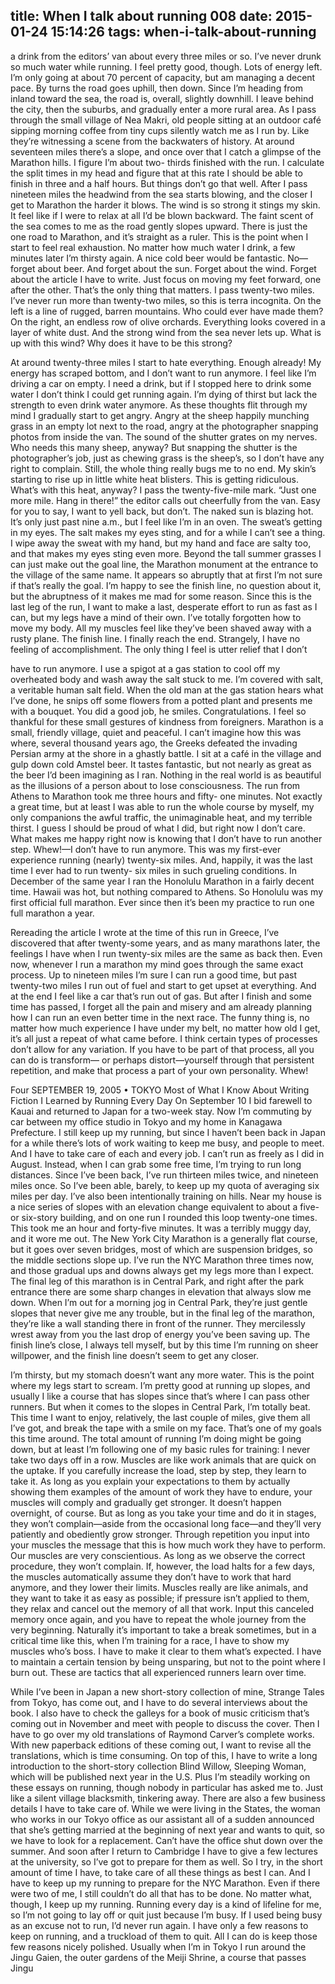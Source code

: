 title: When I talk about running 008
date: 2015-01-24 15:14:26
tags: when-i-talk-about-running
---

  a drink from the editors’ van about every three miles or so. I’ve never drunk so much water while running.  I feel pretty good, though. Lots of energy left. I’m only going at about 70 percent of capacity, but am managing a decent pace. By turns the road goes uphill, then down. Since I’m heading from inland toward the sea, the road is, overall, slightly downhill. I leave behind the city, then the suburbs, and gradually enter a more rural area. As I pass through the small village of Nea Makri, old people sitting at an outdoor café sipping morning coffee from tiny cups silently watch me as I run by. Like they’re witnessing a scene from the backwaters of history.  At around seventeen miles there’s a slope, and once over that I catch a glimpse of the Marathon hills. I figure I’m about two- thirds finished with the run. I calculate the split times in my head and figure that at this rate I should be able to finish in three and a half hours. But things don’t go that well. After I pass nineteen miles the headwind from the sea starts blowing, and the closer I get to Marathon the harder it blows. The wind is so strong it stings my skin. It feel like if I were to relax at all I’d be blown backward. The faint scent of the sea comes to me as the road gently slopes upward. There is just the one road to Marathon, and it’s straight as a ruler. This is the point when I start to feel real exhaustion. No matter how much water I drink, a few minutes later I’m thirsty again. A nice cold beer would be fantastic.  No—forget about beer. And forget about the sun. Forget about the wind. Forget about the article I have to write. Just focus on moving my feet forward, one after the other. That’s the only thing that matters.  I pass twenty-two miles. I’ve never run more than twenty-two miles, so this is terra incognita. On the left is a line of rugged, barren mountains. Who could ever have made them? On the right, an endless row of olive orchards. Everything looks covered in a layer of white dust. And the strong wind from the sea never lets up. What is up with this wind? Why does it have to be this strong?

  At around twenty-three miles I start to hate everything. Enough already! My energy has scraped bottom, and I don’t want to run anymore. I feel like I’m driving a car on empty. I need a drink, but if I stopped here to drink some water I don’t think I could get running again. I’m dying of thirst but lack the strength to even drink water anymore. As these thoughts flit through my mind I gradually start to get angry. Angry at the sheep happily munching grass in an empty lot next to the road, angry at the photographer snapping photos from inside the van. The sound of the shutter grates on my nerves. Who needs this many sheep, anyway? But snapping the shutter is the photographer’s job, just as chewing grass is the sheep’s, so I don’t have any right to complain. Still, the whole thing really bugs me to no end. My skin’s starting to rise up in little white heat blisters. This is getting ridiculous. What’s with this heat, anyway?  I pass the twenty-five-mile mark.  “Just one more mile. Hang in there!” the editor calls out cheerfully from the van. Easy for you to say, I want to yell back, but don’t. The naked sun is blazing hot. It’s only just past nine a.m., but I feel like I’m in an oven. The sweat’s getting in my eyes. The salt makes my eyes sting, and for a while I can’t see a thing. I wipe away the sweat with my hand, but my hand and face are salty too, and that makes my eyes sting even more.  Beyond the tall summer grasses I can just make out the goal line, the Marathon monument at the entrance to the village of the same name. It appears so abruptly that at first I’m not sure if that’s really the goal. I’m happy to see the finish line, no question about it, but the abruptness of it makes me mad for some reason. Since this is the last leg of the run, I want to make a last, desperate effort to run as fast as I can, but my legs have a mind of their own. I’ve totally forgotten how to move my body. All my muscles feel like they’ve been shaved away with a rusty plane.  The finish line.  I finally reach the end. Strangely, I have no feeling of accomplishment. The only thing I feel is utter relief that I don’t

  have to run anymore. I use a spigot at a gas station to cool off my overheated body and wash away the salt stuck to me. I’m covered with salt, a veritable human salt field. When the old man at the gas station hears what I’ve done, he snips off some flowers from a potted plant and presents me with a bouquet. You did a good job, he smiles. Congratulations. I feel so thankful for these small gestures of kindness from foreigners. Marathon is a small, friendly village, quiet and peaceful. I can’t imagine how this was where, several thousand years ago, the Greeks defeated the invading Persian army at the shore in a ghastly battle. I sit at a café in the village and gulp down cold Amstel beer. It tastes fantastic, but not nearly as great as the beer I’d been imagining as I ran. Nothing in the real world is as beautiful as the illusions of a person about to lose consciousness.  The run from Athens to Marathon took me three hours and fifty- one minutes. Not exactly a great time, but at least I was able to run the whole course by myself, my only companions the awful traffic, the unimaginable heat, and my terrible thirst. I guess I should be proud of what I did, but right now I don’t care. What makes me happy right now is knowing that I don’t have to run another step.  Whew!—I don’t have to run anymore.  This was my first-ever experience running (nearly) twenty-six miles. And, happily, it was the last time I ever had to run twenty- six miles in such grueling conditions. In December of the same year I ran the Honolulu Marathon in a fairly decent time. Hawaii was hot, but nothing compared to Athens. So Honolulu was my first official full marathon. Ever since then it’s been my practice to run one full marathon a year.

  Rereading the article I wrote at the time of this run in Greece, I’ve discovered that after twenty-some years, and as many marathons later, the feelings I have when I run twenty-six miles are the same as back then. Even now, whenever I run a marathon my mind goes through the same exact process. Up to nineteen miles I’m sure I can run a good time, but past twenty-two miles I run out of fuel and start to get upset at everything. And at the end I feel like a car that’s run out of gas. But after I finish and some time has passed, I forget all the pain and misery and am already planning how I can run an even better time in the next race. The funny thing is, no matter how much experience I have under my belt, no matter how old I get, it’s all just a repeat of what came before.  I think certain types of processes don’t allow for any variation. If you have to be part of that process, all you can do is transform— or perhaps distort—yourself through that persistent repetition, and make that process a part of your own personality.  Whew!

  Four  SEPTEMBER 19, 2005 • TOKYO  Most of What I Know About Writing Fiction I Learned by Running Every Day  On September 10 I bid farewell to Kauai and returned to Japan for a two-week stay. Now I’m commuting by car between my office studio in Tokyo and my home in Kanagawa Prefecture. I still keep up my running, but since I haven’t been back in Japan for a while there’s lots of work waiting to keep me busy, and people to meet. And I have to take care of each and every job. I can’t run as freely as I did in August. Instead, when I can grab some free time, I’m trying to run long distances. Since I’ve been back, I’ve run thirteen miles twice, and nineteen miles once. So I’ve been able, barely, to keep up my quota of averaging six miles per day.  I’ve also been intentionally training on hills. Near my house is a nice series of slopes with an elevation change equivalent to about a five- or six-story building, and on one run I rounded this loop twenty-one times. This took me an hour and forty-five minutes. It was a terribly muggy day, and it wore me out. The New York City Marathon is a generally flat course, but it goes over seven bridges, most of which are suspension bridges, so the middle sections slope up. I’ve run the NYC Marathon three times now, and those gradual ups and downs always get my legs more than I expect.  The final leg of this marathon is in Central Park, and right after the park entrance there are some sharp changes in elevation that always slow me down. When I’m out for a morning jog in Central Park, they’re just gentle slopes that never give me any trouble,  but in the final leg of the marathon, they’re like a wall standing there in front of the runner. They mercilessly wrest away from  you the last drop of energy you’ve been saving up. The finish  line’s close, I always tell myself, but by this time I’m running on sheer willpower, and the finish line doesn’t seem to get any closer.

  I’m thirsty, but my stomach doesn’t want any more water. This is the point where my legs start to scream.  I’m pretty good at running up slopes, and usually I like a course that has slopes since that’s where I can pass other runners. But when it comes to the slopes in Central Park, I’m totally beat. This time I want to enjoy, relatively, the last couple of miles, give them all I’ve got, and break the tape with a smile on my face. That’s one of my goals this time around.  The total amount of running I’m doing might be going down, but at least I’m following one of my basic rules for training: I never take two days off in a row. Muscles are like work animals that are quick on the uptake. If you carefully increase the load, step by step, they learn to take it. As long as you explain your  expectations to them by actually showing them examples of the amount of work they have to endure, your muscles will comply and gradually get stronger. It doesn’t happen overnight, of course. But as long as you take your time and do it in stages, they won’t complain—aside from the occasional long face—and they’ll very patiently and obediently grow stronger. Through repetition you input into your muscles the message that this is how much work they have to perform. Our muscles are very conscientious. As  long as we observe the correct procedure, they won’t complain.  If, however, the load halts for a few days, the muscles automatically assume they don’t have to work that hard anymore, and they lower their limits. Muscles really are like animals, and they want to take it as easy as possible; if pressure isn’t applied to them, they relax and cancel out the memory of all that work. Input this canceled memory once again, and you have to repeat the whole journey from the very beginning. Naturally it’s important to take a break sometimes, but in a critical time like this, when I’m training for a race, I have to show my muscles who’s boss. I have to make it clear to them what’s expected. I have to maintain a certain tension by being unsparing, but not to the point where I burn out. These are tactics that all experienced runners learn over time.

  While I’ve been in Japan a new short-story collection of mine, Strange Tales from Tokyo, has come out, and I have to do several interviews about the book. I also have to check the galleys for a book of music criticism that’s coming out in November and meet with people to discuss the cover. Then I have to go over my old translations of Raymond Carver’s complete works. With new paperback editions of these coming out, I want to revise all the translations, which is time consuming. On top of this, I have to write a long introduction to the short-story collection Blind Willow, Sleeping Woman, which will be published next year in the U.S. Plus I’m steadily working on these essays on running, though nobody in particular has asked me to. Just like a silent village blacksmith, tinkering away.  There are also a few business details I have to take care of. While we were living in the States, the woman who works in our Tokyo office as our assistant all of a sudden announced that she’s getting married at the beginning of next year and wants to quit, so we have to look for a replacement. Can’t have the office shut down over the summer. And soon after I return to Cambridge I have to give a few lectures at the university, so I’ve got to prepare for them as well.  So I try, in the short amount of time I have, to take care of all these things as best I can. And I have to keep up my running to prepare for the NYC Marathon. Even if there were two of me, I still couldn’t do all that has to be done. No matter what, though, I keep up my running. Running every day is a kind of lifeline for me, so I’m not going to lay off or quit just because I’m busy. If I used being busy as an excuse not to run, I’d never run again. I have only a few reasons to keep on running, and a truckload of them to quit. All I can do is keep those few reasons nicely polished.  Usually when I’m in Tokyo I run around the Jingu Gaien, the outer gardens of the Meiji Shrine, a course that passes Jingu

